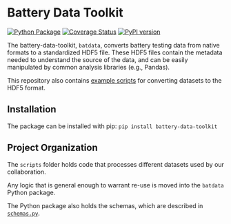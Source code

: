 # Battery Data Toolkit

[![Python Package](https://github.com/rovi-org/battery-data-toolkit/actions/workflows/python-package.yml/badge.svg)](https://github.com/rovi-org/battery-data-toolkit/actions/workflows/python-package.yml)
[![Coverage Status](https://coveralls.io/repos/github/ROVI-org/battery-data-toolkit/badge.svg?branch=main)](https://coveralls.io/github/ROVI-org/battery-data-toolkit?branch=main)
[![PyPI version](https://badge.fury.io/py/battery-data-toolkit.svg)](https://badge.fury.io/py/battery-data-toolkit)

The battery-data-toolkit, `batdata`, converts battery testing data from native formats to a standardized HDF5 file.
These HDF5 files contain the metadata needed to understand the source of the data, 
and can be easily manipulated by common analysis libraries (e.g., Pandas).

This repository also contains [example scripts](./scripts) for converting datasets to the HDF5 format.

## Installation

The package can be installed with pip: `pip install battery-data-toolkit`

## Project Organization

The `scripts` folder holds code that processes different datasets used by our collaboration. 

Any logic that is general enough to warrant re-use is moved into the `batdata` Python package.

The Python package also holds the schemas, which are described in 
[`schemas.py`](./batdata/schemas/__init__.py).
